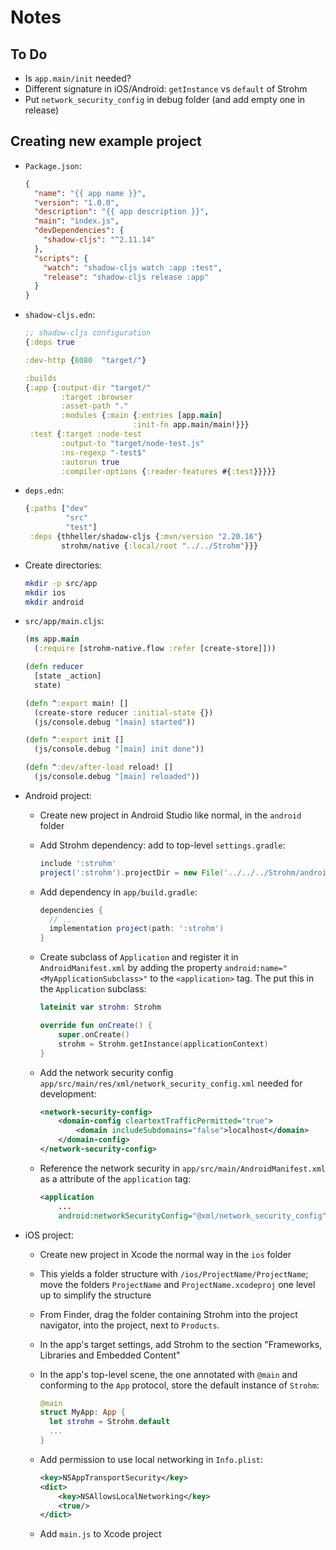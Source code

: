 Notes
=====

To Do
-----

* Is `app.main/init` needed?
* Different signature in iOS/Android: `getInstance` vs `default` of Strohm
* Put `network_security_config` in debug folder (and add empty one in release)

Creating new example project
----------------------------

* `Package.json`:

  ```json
  {
    "name": "{{ app name }}",
    "version": "1.0.0",
    "description": "{{ app description }}",
    "main": "index.js",
    "devDependencies": {
      "shadow-cljs": "^2.11.14"
    },
    "scripts": {
      "watch": "shadow-cljs watch :app :test",
      "release": "shadow-cljs release :app"
    }
  }
  ```

* `shadow-cljs.edn`:

  ```clojure
  ;; shadow-cljs configuration
  {:deps true

  :dev-http {8080  "target/"}

  :builds
  {:app {:output-dir "target/"
          :target :browser
          :asset-path "."
          :modules {:main {:entries [app.main]
                          :init-fn app.main/main!}}}
   :test {:target :node-test
          :output-to "target/node-test.js"
          :ns-regexp "-test$"
          :autorun true
          :compiler-options {:reader-features #{:test}}}}}
  ```

* `deps.edn`:

  ```clojure
  {:paths ["dev"
           "src"
           "test"]
   :deps {thheller/shadow-cljs {:mvn/version "2.20.16"}
          strohm/native {:local/root "../../Strohm"}}}
  ```

* Create directories:

  ```bash
  mkdir -p src/app
  mkdir ios
  mkdir android
  ```

* `src/app/main.cljs`:

  ```clojure
  (ns app.main
    (:require [strohm-native.flow :refer [create-store]]))

  (defn reducer
    [state _action]
    state)

  (defn ^:export main! []
    (create-store reducer :initial-state {})
    (js/console.debug "[main] started"))

  (defn ^:export init []
    (js/console.debug "[main] init done"))

  (defn ^:dev/after-load reload! []
    (js/console.debug "[main] reloaded"))
  ```

* Android project:
  * Create new project in Android Studio like normal, in the `android` folder
  * Add Strohm dependency: add to top-level `settings.gradle`:

    ```gradle
    include ':strohm'
    project(':strohm').projectDir = new File('../../../Strohm/android/strohm')
    ```

  * Add dependency in `app/build.gradle`:

    ```gradle
    dependencies {
      // ...
      implementation project(path: ':strohm')
    }
    ```

  * Create subclass of `Application` and register it in `AndroidManifest.xml` by
    adding the property `android:name="<MyApplicationSubclass>"` to the
    `<application>` tag. The put this in the `Application` subclass:

    ```kotlin
    lateinit var strohm: Strohm

    override fun onCreate() {
        super.onCreate()
        strohm = Strohm.getInstance(applicationContext)
    }
    ```

  * Add the network security config
    `app/src/main/res/xml/network_security_config.xml` needed for development:

    ```xml
    <network-security-config>
        <domain-config cleartextTrafficPermitted="true">
            <domain includeSubdomains="false">localhost</domain>
        </domain-config>
    </network-security-config>
    ```

  * Reference the network security in `app/src/main/AndroidManifest.xml` as a
    attribute of the `application` tag:

    ```xml
    <application
        ...
        android:networkSecurityConfig="@xml/network_security_config">
    ```

* iOS project:
  * Create new project in Xcode the normal way in the `ios` folder
  * This yields a folder structure with `/ios/ProjectName/ProjectName`; move the
    folders `ProjectName` and `ProjectName.xcodeproj` one level up to simplify
    the structure
  * From Finder, drag the folder containing Strohm into the project navigator,
    into the project, next to `Products`.
  * In the app's target settings, add Strohm to the section "Frameworks,
    Libraries and Embedded Content"
  * In the app's top-level scene, the one annotated with `@main` and conforming
    to the `App` protocol, store the default instance of `Strohm`:

    ```swift
    @main
    struct MyApp: App {
      let strohm = Strohm.default
      ...
    }
    ```

  * Add permission to use local networking in `Info.plist`:

    ```xml
    <key>NSAppTransportSecurity</key>
    <dict>
        <key>NSAllowsLocalNetworking</key>
        <true/>
    </dict>
    ```

  * Add `main.js` to Xcode project
